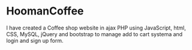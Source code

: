 # HoomanCoffee
I have created a Coffee shop website in ajax PHP using JavaScript, html, CSS, MySQL, jQuery and bootstrap to manage add to cart systema and login and sign up form.
